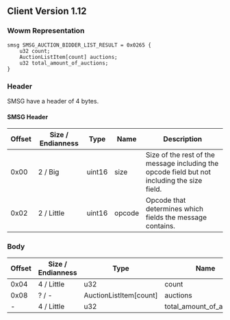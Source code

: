 ## Client Version 1.12

### Wowm Representation
```rust,ignore
smsg SMSG_AUCTION_BIDDER_LIST_RESULT = 0x0265 {
    u32 count;
    AuctionListItem[count] auctions;
    u32 total_amount_of_auctions;
}
```
### Header
SMSG have a header of 4 bytes.

#### SMSG Header
| Offset | Size / Endianness | Type   | Name   | Description |
| ------ | ----------------- | ------ | ------ | ----------- |
| 0x00   | 2 / Big           | uint16 | size   | Size of the rest of the message including the opcode field but not including the size field.|
| 0x02   | 2 / Little        | uint16 | opcode | Opcode that determines which fields the message contains.|
### Body
| Offset | Size / Endianness | Type | Name | Description |
| ------ | ----------------- | ---- | ---- | ----------- |
| 0x04 | 4 / Little | u32 | count |  |
| 0x08 | ? / - | AuctionListItem[count] | auctions |  |
| - | 4 / Little | u32 | total_amount_of_auctions |  |
